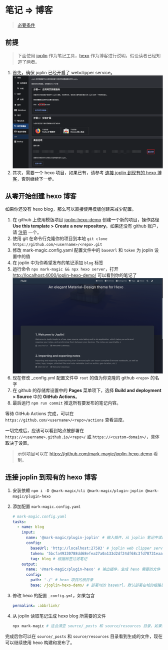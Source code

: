 # 笔记 => 博客

> [必要条件](./book.md#必要条件)

## 前提

> 下面使用 [joplin](https://joplinapp.org/) 作为笔记工具，[hexo](https://hexo.io/) 作为博客进行说明，假设读者已经知道了两者。

1. 首先，确保 joplin 已经开启了 webclipper service。
   ![joplin-webclipper](./plugin/assets/joplin-webclipper.png)
2. 其次，需要一个 hexo 项目，如果已有，请参考 [连接 joplin 到现有的 hexo 博客](#连接-joplin-到现有的-hexo-博客)，否则继续下一步。

## 从零开始创建 hexo 博客

如果你还没有 hexo blog，那么可以直接使用模版创建来减少配置。

1. 在 github 上使用模版项目 [joplin-hexo-demo](https://github.com/mark-magic/joplin-hexo-demo) 创建一个新的项目，操作路径 **Use this template > Create a new repository**。如果还没有 github 账户，请 [注册](https://github.com/signup) 一个。
2. 使用 git 在命令行克隆你的项目到本地 `git clone https://github.com/<username>/<repo>.git`
3. 修改 mark-magic.config.yaml 配置文件中的 `baseUrl` 和 `token` 为 joplin 设置中的值
4. 在 joplin 中为你希望发布的笔记添加 `blog` 标签
5. 运行命令 `npx mark-magic && npx hexo server`，打开 <http://localhost:4000/joplin-hexo-demo/> 可以看到你的笔记了
   ![joplin-blog-demo](./assets/joplin-blog-demo.png)
6. 现在修改 \_config.yml 配置文件中 `root` 的值为你克隆的 github `<repo>` 的名字
7. 在 github 的存储库设置中的 **Pages** 菜单项下，选择 **Build and deployment > Source** 中的 **GitHub Actions**。
8. 最后运行 `npm run commit` 推送所有要发布的笔记内容。

等待 GitHub Actions 完成，可以在 `https://github.com/<username>/<repo>/actions` 查看进度。

一切完成后，应该可以看到站点被部署在 `https://<username>.github.io/<repo>/` 或 `https://<custom-domain>/`，具体取决于设置。

> 示例项目可以在 <https://github.com/mark-magic/joplin-hexo-demo> 看到。

## 连接 joplin 到现有的 hexo 博客

1. 安装依赖 `npm i -D @mark-magic/cli @mark-magic/plugin-joplin @mark-magic/plugin-hexo`
2. 添加配置 `mark-magic.config.yaml`

   ```yaml
   # mark-magic.config.yaml
   tasks:
     - name: blog
       input:
         name: '@mark-magic/plugin-joplin' # 输入插件，从 joplin 笔记中读取数据
         config:
           baseUrl: 'http://localhost:27583' # joplin web clipper service 的地址，一般是 http://localhost:41184，这里演示使用了开发时的 http://localhost:27583
           token: '5bcfa49330788dd68efea27a0a133d2df24df68c3fd78731eaa9914ef34811a34a782233025ed8a651677ec303de6a04e54b57a27d48898ff043fd812d8e0b31' # joplin web clipper service 的 token
           tag: blog # 根据标签过滤笔记
       output:
         name: '@mark-magic/plugin-hexo' # 输出插件，生成 hexo 需要的文件
         config:
           path: './' # hexo 项目的根目录
           base: /joplin-hexo-demo/ # 部署时的 baseUrl，默认部署在域的根路径，应该与 hexo _config.yml 中的 root 配置保持一致
   ```

3. 修改 hexo 的配置 `_config.yml`，如果包含

   ```yaml
   permalink: :abbrlink/
   ```

4. 从 joplin 读取笔记生成 hexo blog 所需要的文件

   ```sh
   npx mark-magic # 这会清空 source/_posts 和 source/resources 目录，如果有什么文件请备份
   ```

完成后你可以在 `source/_posts` 和 `source/resources` 目录看到生成的文件，现在可以继续使用 hexo 构建和发布了。
